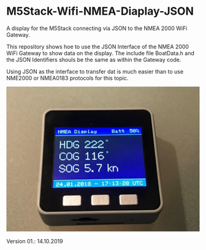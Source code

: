 # M5Stack-Wifi-NMEA-Diaplay-JSON
A display for the M5Stack connecting via JSON to the NMEA 2000 WiFi Gateway.

This repository shows hoe to use the JSON Interface of the NMEA 2000 WiFi Gateway to show data on the display.
The include file BoatData.h and the JSON Identifiers shouls be the same as within the Gateway code.

Using JSON as the interface to transfer dat is much easier than to use NME2000 or NMEA0183 protocols for this topic.

![Display](https://github.com/AK-Homberger/M5Stack-Wifi-NMEA-Diaplay-JSON/blob/master/IMG_1149-1.jpg)

Version 01.: 14.10.2019
